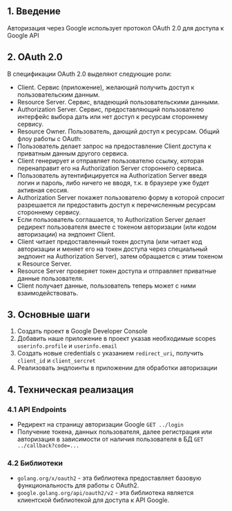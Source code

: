 ## 1. Введение

Авторизация через Google использует протокол OAuth 2.0 для доступа к Google API

## 2. OAuth 2.0

В спецификации OAuth 2.0 выделяют следующие роли:

- Client. Сервис (приложение), желающий получить доступ к пользовательским данным.
- Resource Server. Сервис, владеющий пользовательскими данными.
- Authorization Server. Сервис, предоставляющий пользователю интерфейс выбора дать или нет доступ к ресурсам стороннему сервису.
- Resource Owner. Пользователь, дающий доступ к ресурсам.
  Общий флоу работы с OAuth:
- Пользователь делает запрос на предоставление Client доступа к приватным данным другого сервиса.
- Client генерирует и отправляет пользователю ссылку, которая перенаправит его на Authorization Server стороннего сервиса.
- Пользователь аутентифицируется на Authorization Server введя логин и пароль, либо ничего не вводя, т.к. в браузере уже будет активная сессия.
- Authorization Server покажет пользователю форму в которой спросит разрешается ли предоставить доступ к перечисленным ресурсам стороннему сервису.
- Если пользователь соглашается, то Authorization Server делает редирект пользователя вместе с токеном авторизации (или кодом авторизации) на эндпоинт Client.
- Client читает предоставленный токен доступа (или читает код авторизации и меняет его на токен доступа через специальный эндпоинт на Authorization Server), затем обращается с этим токеном к Resource Server.
- Resource Server проверяет токен доступа и отправляет приватные данные пользователя.
- Client получает данные, пользователь теперь может с ними взаимодействовать.

## 3. Основные шаги

1. Создать проект в Google Developer Console
1. Добавить наше приложение в проект указав необходимые scopes `userinfo.profile` и `userinfo.email`
1. Создать новые credentials с указанием `redirect_uri`, получить `client_id` и `client_sercret`
1. Реализовать эндпоинты в приложении для обработки авторизации

## 4. Техническая реализация

### 4.1 API Endpoints

- Редирект на страницу авторизации Google `GET ../login`
- Получение токена, данных пользователя, далее регистрация или авторизация в зависимости от наличия пользователя в БД `GET ../callback?code=...`

### 4.2 Библиотеки

- `golang.org/x/oauth2` - эта библиотека предоставляет базовую функциональность для работы с OAuth2.
- `google.golang.org/api/oauth2/v2` - эта библиотека является клиентской библиотекой для доступа к API Google.
